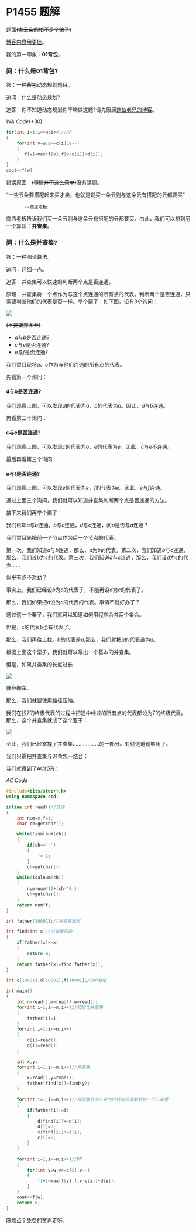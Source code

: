 # P1455 题解

[题面](https://www.luogu.com.cn/problem/P1455)~~(卖云朵的怕不是个骗子)~~

[博客内食用更佳](https://flysong.blog.luogu.org/solution-p1455)。

我的第一印象：**01背包**。

### 问：什么是01背包?
答：一种~~背包~~动态规划题目。

追问：什么是动态规划?

追答：你不知道动态规划你干嘛做这题?请先康康[这位老兄的博客](https://www.cnblogs.com/zyacmer/p/9961710.html)。

$WA$ $Code(+30)$
```cpp
for(int i=1;i<=n;i++)//DP
{
	for(int v=w;v>=c[i];v--)
	{
	   f[v]=max(f[v],f[v-c[i]]+d[i]);
	}
}
cout<<f[w]

```

错误原因：~~(事情并不这么简单)~~没有读题。

“一些云朵要搭配起来买才卖，也就是说买一朵云则与这朵云有搭配的云都要买”

	       --商店老板

商店老板告诉我们买一朵云则与这朵云有搭配的云都要买。由此，我们可以想到另一个算法：**并查集**。

### 问：什么是并查集?

答：一种图论算法。

追问：详细一点。

追答：并查集可以快速的判断两个点是否连通。

原理：并查集将一个点作为与这个点连通的所有点的代表。判断两个是否连通，只需要判断他们的代表是否一样。举个栗子：如下图，设有3个询问：

![](https://s2.ax1x.com/2020/01/20/1PvRCd.png)

~~(不要嫌弃图丑)~~

+ $a$与$b$是否连通?
+ $c$与$e$是否连通?
+ $e$与$f$是否连通?

我们暂且现将$a$、$e$作为与他们连通的所有点的代表。

先看第一个询问：

#### d与b是否连通?

我们观察上图，可以发现$d$的代表为$a$，$b$的代表为$a$。因此，$d$与$b$连通。

再看第二个询问：

#### c与e是否连通?

我们观察上图，可以发现$c$的代表为$a$，$e$的代表为$e$。因此，$c$与$e$不连通。

最后再看第三个询问：

#### e与f是否连通?

我们观察上图，可以发现$e$的代表为$e$，$f$的代表为$e$。因此，$e$与$f$连通。

通过上面三个询问，我们就可以知道并查集判断两个点是否连通的方法。

接下来我们再举个栗子：

我们已知$a$与$b$连通，$b$与$c$连通，$d$与$c$连通，问$a$是否与$d$连通？

我们暂且先把前一个节点作为后一个节点的代表。

第一次，我们知道$a$与$b$连通，那么，$a$为$b$的代表。第二次，我们知道$b$与$c$连通，那么，我们设$b$为$c$的代表。第三次，我们知道$d$与$c$连通，那么，我们设$d$为$c$的代表……

似乎有点不对劲？

事实上，我们已经设$b$为$c$的代表了，不能再设$d$为$c$的代表了。

那么，我们如果把$d$设为$c$的代表的代表。事情不就好办了？

通过这一个栗子，我们就可以知道如何用程序合并两个集合。

但是，$c$的代表$b$也有代表了。

那么，我们再往上找。$b$的代表是$a$,那么，我们就把$a$的代表设为$d$。

根据上面这个栗子，我们就可以写出一个基本的并查集。

但是，如果并查集的长度过长：

![](https://s2.ax1x.com/2020/01/20/1iFRPK.png)

就会翻车。

那么，我们就要使用路径压缩。

我们在找$7$的终极代表的过程中把途中经过的所有点的代表都设为$7$的终极代表。那么，这个并查集就成了这个亚子：

![](https://s2.ax1x.com/2020/01/20/1iFW8O.png)

至此，我们已经掌握了并查集………………的一部分。对付这道题够用了。

我们只需把并查集与01背包一结合：

我们就得到了AC代码：

$AC$ $Code$
```cpp
#include<bits/stdc++.h>
using namespace std;

inline int read()//快读
{
	int num=0,f=1;
	char ch=getchar();

	while(!isalnum(ch))
	{
		if(ch=='-')
		{
			f=-1;
		}
		ch=getchar();
	}
	while(isalnum(ch))
	{
		num=num*10+(ch-'0');
		ch=getchar();
	}
	return num*f;
}

int father[10001];//并查集数组

int find(int x)//并查集函数
{
	if(father[x]==x)
	{
		return x;
	}
	return father[x]=find(father[x]);
}

int c[10001],d[10001],f[10001];//DP数组

int main()
{
	int n=read(),m=read(),w=read();
	for(int i=1;i<=n;i++)//初始化并查集
	{
		father[i]=i;
	}
	for(int i=1;i<=n;i++)
	{
		c[i]=read();
		d[i]=read();
	}

	int x,y;
	for(int i=1;i<=m;i++)//并查集
	{
		x=read(),y=read();
		father[find(x)]=find(y);
	}

	for(int i=1;i<=n;i++)//将同集合的云朵的价钱与价值都划到一个云朵里
	{
		if(father[i]!=i)
		{
			d[find(i)]+=d[i];
			d[i]=0;
			c[find(i)]+=c[i];
			c[i]=0;
		}
	}

	for(int i=1;i<=n;i++)//DP
	{
	    for(int v=w;v>=c[i];v--)
	    {
	    	f[v]=max(f[v],f[v-c[i]]+d[i]);
		}
	}
	cout<<f[w];
	return 0;
}

```
麻烦点个免费的赞再走呀。